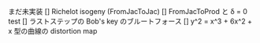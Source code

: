 まだ未実装
[] Richelot isogeny (FromJacToJac)
[] FromJacToProd と δ = 0 test
[] ラストステップの Bob's key のブルートフォース
[] y^2 = x^3 + 6x^2 + x 型の曲線の distortion map
